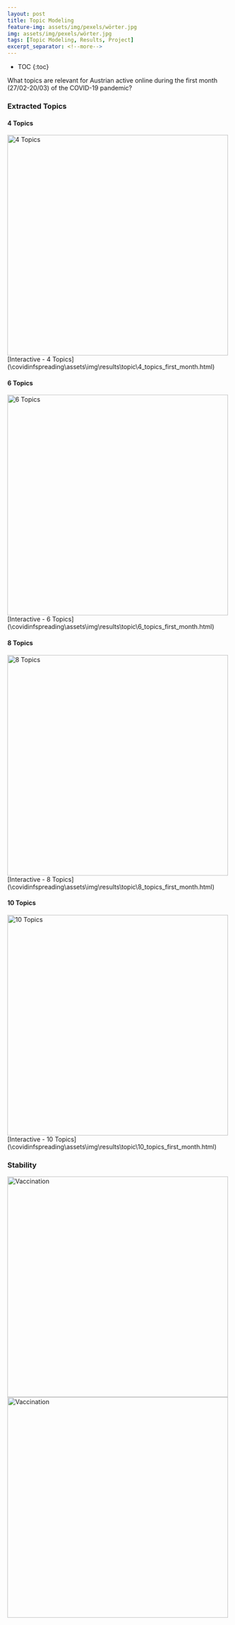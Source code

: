 ```yaml
---
layout: post
title: Topic Modeling
feature-img: assets/img/pexels/wörter.jpg
img: assets/img/pexels/wörter.jpg
tags: [Topic Modeling, Results, Project]
excerpt_separator: <!--more-->
---
```

* TOC
{:toc}

What topics are relevant for Austrian active online during the first month (27/02-20/03) of the COVID-19 pandemic?
<!--more-->

### Extracted Topics

#### 4 Topics
<img src="\covidinfspreading\assets\img\results\topic\4_topics_first_month.svg" alt="4 Topics" width="500"/>
[Interactive - 4 Topics](\covidinfspreading\assets\img\results\topic\4_topics_first_month.html)

#### 6 Topics
<img src="\covidinfspreading\assets\img\results\topic\6_topics_first_month.svg" alt="6 Topics" width="500"/>
[Interactive - 6 Topics](\covidinfspreading\assets\img\results\topic\6_topics_first_month.html)

#### 8 Topics
<img src="\covidinfspreading\assets\img\results\topic\8_topics_first_month.svg" alt="8 Topics" width="500"/>
[Interactive - 8 Topics](\covidinfspreading\assets\img\results\topic\8_topics_first_month.html)

#### 10 Topics
<img src="\covidinfspreading\assets\img\results\topic\10_topics_first_month.svg" alt="10 Topics" width="500"/>
[Interactive - 10 Topics](\covidinfspreading\assets\img\results\topic\10_topics_first_month.html)

### Stability 

<img src="\covidinfspreading\assets\img\results\topic\coherence_score.svg" alt="Vaccination" width="500"/>
<img src="\covidinfspreading\assets\img\results\topic\std_plot.svg" alt="Vaccination" width="500"/>
